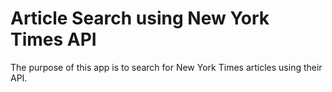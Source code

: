 # Article Search using New York Times API
The purpose of this app is to search for New York Times articles using their API.


